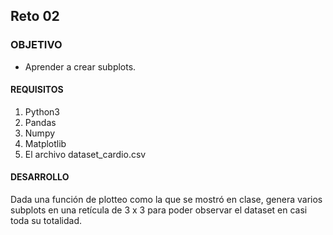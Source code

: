 ## Reto 02

### OBJETIVO 
 - Aprender a crear subplots.

#### REQUISITOS 
1. Python3
2. Pandas
3. Numpy
4. Matplotlib
5. El archivo dataset_cardio.csv

#### DESARROLLO
Dada una función de plotteo como la que se mostró en clase, genera varios subplots en una retícula de 3 x 3 para poder observar el dataset en casi toda su totalidad.
